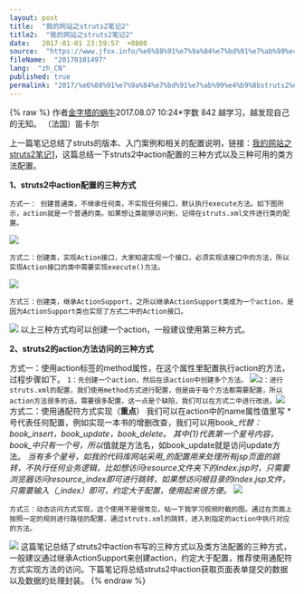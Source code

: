 ```yaml
---
layout: post
title:  "我的网站之struts2笔记2"
title2:  "我的网站之struts2笔记2"
date:   2017-01-01 23:59:57  +0800
source:  "https://www.jfox.info/%e6%88%91%e7%9a%84%e7%bd%91%e7%ab%99%e4%b9%8bstruts2%e7%ac%94%e8%ae%b02.html"
fileName:  "20170101497"
lang:  "zh_CN"
published: true
permalink: "2017/%e6%88%91%e7%9a%84%e7%bd%91%e7%ab%99%e4%b9%8bstruts2%e7%ac%94%e8%ae%b02.html"
---
```

{% raw %}
作者[金字塔的蜗牛](/u/a8ae22295f18)2017.08.07 10:24*字数 842
越学习，越发现自己的无知。
（法国）笛卡尔

上一篇笔记总结了struts的版本、入门案例和相关的配置说明，链接：[我的网站之struts2笔记1](https://www.jfox.info/go.php?url=http://www.jianshu.com/p/a40a60ed4681)，这篇总结一下struts2中action配置的三种方式以及三种可用的类方法配置。

**1、struts2中action配置的三种方式**
 
    方式一： 创建普通类，不继承任何类，不实现任何接口，默认执行execute方法。如下图所示，action就是一个普通的类。如果想让类能够访问到，记得在struts.xml文件进行类的配置。 
   
   ![](3cb87ec.png)  
   
  
    方式二：创建类，实现Action接口，大家知道实现一个接口，必须实现该接口中的方法，所以实现Action接口的类中需要实现execute()方法。 
   
   ![](be8182b.png)  
   
  
    方式三：创建类，继承ActionSupport，之所以继承ActionSupport类成为一个action，是因为ActionSupport类也实现了方式二中的Action接口。 
   
   ![](e2eb3e4.png)
以上三种方式均可以创建一个action，一般建议使用第三种方式。

**2、struts2的action方法访问的三种方式**

方式一：使用action标签的method属性，在这个属性里配置执行action的方法，过程步骤如下。
`1：先创建一个action，然后在该action中创建多个方法。`
![](592983d.png)`2：进行struts.xml的配置，我们使用method方式进行配置，但是由于每个方法都需要配置，所以action方法很多的话，需要很多配置，这一点是个缺陷，我们可以在方式二中进行改进。`![](/wp-content/uploads/2017/08/1502353880.png)
方式二：使用通配符方式实现（**重点**）
我们可以在action中的name属性值里写 * 号代表任何配置，例如实现一本书的增删改查，我们可以用book_*代替：book_insert，book_update，book_delete。
其中{1}代表第一个星号内容，book_*中只有一个*号，所以*值就是方法名，如book_update就是访问update方法。
**当有多个星号，如我的代码库网站采用*_*的配置用来处理所有jsp页面的跳转，不执行任何业务逻辑，比如想访问resource文件夹下的index.jsp时，只需要浏览器访问resource_index即可进行跳转，如果想访问根目录的index.jsp文件，只需要输入（_index）即可，约定大于配置，使用起来很方便。**
![](c23ec85.png)  
   
  
    方式三：动态访问方式实现，这个使用不是很常见，帖一下我学习视频时截的图。通过在页面上按照一定的规则进行路径的配置，通过struts.xml的跳转，进入到指定的action中执行对应的方法。 
   
   ![](bcc60cb.png)
这篇笔记总结了struts2中action书写的三种方式以及类方法配置的三种方式，一般建议通过继承ActionSupport来创建action，约定大于配置，推荐使用通配符方式实现方法的访问。下篇笔记将总结struts2中action获取页面表单提交的数据以及数据的处理封装。
{% endraw %}